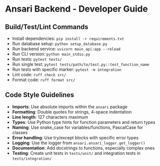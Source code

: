# Ansari Backend - Developer Guide

## Build/Test/Lint Commands
- Install dependencies: `pip install -r requirements.txt`
- Run database setup: `python setup_database.py`
- Run backend service: `uvicorn main_api:app --reload`
- Run CLI version: `python main_stdio.py`
- Run tests: `pytest tests/`
- Run single test: `pytest tests/path/to/test.py::test_function_name`
- Run tests with specific marker: `pytest -m integration`
- Lint code: `ruff check src/`
- Format code: `ruff format src/`

## Code Style Guidelines
- **Imports**: Use absolute imports within the `ansari` package
- **Formatting**: Double quotes for strings, 4-space indentation
- **Line length**: 127 characters maximum
- **Types**: Use Python type hints for function parameters and return types
- **Naming**: Use snake_case for variables/functions, PascalCase for classes
- **Error handling**: Use try/except blocks with specific error types
- **Logging**: Use the logger from `ansari.ansari_logger.get_logger()`
- **Documentation**: Add docstrings to functions, especially complex ones
- **Testing**: Create unit tests in `tests/unit/` and integration tests in `tests/integration/`